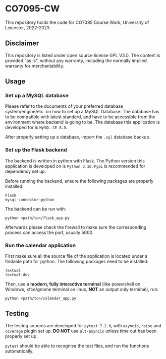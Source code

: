 # CO7095-CW

This repository holds the code for CO7095 Course Work, University of Leicester, 2022-2023.

## Disclaimer

This repository is listed under open source license GPL V3.0. The content is provided "as is", without any warranty, including the normally implied warranty for merchantability.

## Usage

### Set up a MySQL database

Please refer to the documents of your preferred database system/engine/etc. on how to set up a MySQL Database. The database has to be compatible with latest standard, and have to be accessible from the environment where backend is going to be. The database this application is developed for is ``MySQL CE 8.0``.

After properly setting up a database, import the ``.sql`` database backup.

### Set up the Flask backend

The backend is written in python with Flask. The Python version this application is developed on is ``Python 3.10``. ``Pypi`` is recommended for dependency set up.

Before running the backend, ensure the following packages are properly installed:

```text
Flask
mysql-connector-python
```

The backend can be run with:

```shell
python <path/to>/flask_app.py
```

Afterwards please check the firewall to make sure the corresponding process can access the port, usually 5000.

### Run the calendar application

First make sure all the source file of the application is located under a findable path for python. The following packages need to be installed:

```text
textual
textual-dev
```

Then, use a **modern, fully interactive terminal** (like powershell on Windows, xfce/gnome terminal on linux, **NOT** an output only terminal), run:

```shell
python <path/to>/calendar_app.py
```

## Testing

The testing sources are developed for ``pytest 7.2.0``, with ``asyncio``, ``raise`` and ``coverage`` plugin set up. **DO NOT** use ``alt-asyncio`` unless time out has been properly set up.

``pytest`` should be able to recognise the test files, and run the functions automatically.
